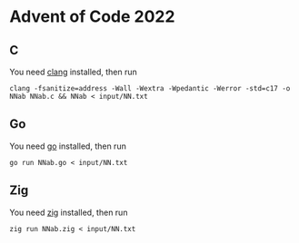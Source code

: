 # Advent of Code 2022

## C

You need [clang](https://clang.llvm.org/) installed, then run

    clang -fsanitize=address -Wall -Wextra -Wpedantic -Werror -std=c17 -o NNab NNab.c && NNab < input/NN.txt

## Go

You need [go](https://go.dev) installed, then run

    go run NNab.go < input/NN.txt

## Zig

You need [zig](https://ziglang.org) installed, then run

    zig run NNab.zig < input/NN.txt

